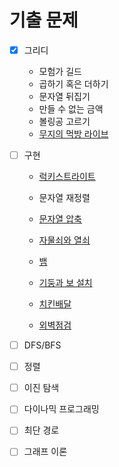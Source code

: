 # 기출 문제

 - [x] 그리디
   * 모험가 길드 
   * 곱하기 혹은 더하기
   * 문자열 뒤집기
   * 만들 수 없는 금액
   * 볼링공 고르기
   * [무지의 먹방 라이브](https://programmers.co.kr/learn/courses/30/lessons/42891)
   
   
   
 - [ ] 구현

   * [럭키스트라이트](https://www.acmicpc.net/problem/18406)

   * 문자열 재정렬

   * [문자열 압축](https://programmers.co.kr/learn/courses/30/lessons/60057)

   * [자물쇠와 열쇠](https://programmers.co.kr/learn/courses/30/lessons/60059)

   * [뱀](https://www.acmicpc.net/problem/3190)

   * [기둥과 보 설치](https://programmers.co.kr/learn/courses/30/lessons/60061)

   * [치킨배달](https://www.acmicpc.net/problem/15686)

   * [외벽점검](https://programmers.co.kr/learn/courses/30/lessons/60062)

     

 - [ ] DFS/BFS

 - [ ] 정렬

 - [ ] 이진 탐색

 - [ ] 다이나믹 프로그래밍

 - [ ] 최단 경로

 - [ ] 그래프 이론